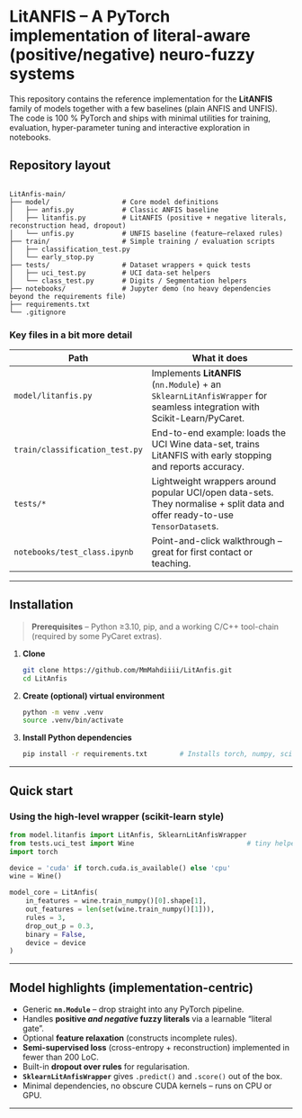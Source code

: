 # LitANFIS – A PyTorch implementation of literal-aware (positive/negative) neuro-fuzzy systems

This repository contains the reference implementation for the **LitANFIS** family of models together with a few baselines (plain ANFIS and UNFIS).  
The code is 100 % PyTorch and ships with minimal utilities for training, evaluation, hyper-parameter tuning and interactive exploration in notebooks.

## Repository layout

````

LitAnfis-main/
├── model/                  # Core model definitions
│   ├── anfis.py            # Classic ANFIS baseline
│   ├── litanfis.py         # LitANFIS (positive + negative literals, reconstruction head, dropout)
│   └── unfis.py            # UNFIS baseline (feature–relaxed rules)
├── train/                  # Simple training / evaluation scripts
│   ├── classification_test.py
│   └── early_stop.py
├── tests/                  # Dataset wrappers + quick tests
│   ├── uci_test.py         # UCI data-set helpers
│   └── class_test.py       # Digits / Segmentation helpers
├── notebooks/              # Jupyter demo (no heavy dependencies beyond the requirements file)
├── requirements.txt
└── .gitignore

````

### Key files in a bit more detail

| Path | What it does |
|------|--------------|
| `model/litanfis.py` | Implements **LitANFIS** (`nn.Module`) + an `SklearnLitAnfisWrapper` for seamless integration with Scikit-Learn/PyCaret. |
| `train/classification_test.py` | End-to-end example: loads the UCI Wine data-set, trains LitANFIS with early stopping and reports accuracy. |
| `tests/*` | Lightweight wrappers around popular UCI/open data-sets.  They normalise + split data and offer ready-to-use `TensorDataset`s. |
| `notebooks/test_class.ipynb` | Point-and-click walkthrough – great for first contact or teaching. |

---

## Installation

> **Prerequisites** – Python ≥3.10, pip, and a working C/C++ tool-chain (required by some PyCaret extras).

1. **Clone**
   ```bash
   git clone https://github.com/MmMahdiiii/LitAnfis.git
   cd LitAnfis
    ```

2. **Create (optional) virtual environment**

   ```bash
   python -m venv .venv
   source .venv/bin/activate
   ```

3. **Install Python dependencies**

   ```bash
   pip install -r requirements.txt        # Installs torch, numpy, scikit-learn, pycaret[full], ucimlrepo, …
   ```

---

## Quick start

### Using the high-level wrapper (scikit-learn style)

```python
from model.litanfis import LitAnfis, SklearnLitAnfisWrapper
from tests.uci_test import Wine                            # tiny helper that downloads & pre-processes data
import torch

device = 'cuda' if torch.cuda.is_available() else 'cpu'
wine = Wine()

model_core = LitAnfis(
    in_features = wine.train_numpy()[0].shape[1],
    out_features = len(set(wine.train_numpy()[1])),
    rules = 3,
    drop_out_p = 0.3,
    binary = False,
    device = device
)
```
---

## Model highlights (implementation-centric)

* Generic **`nn.Module`** – drop straight into any PyTorch pipeline.
* Handles **positive *and negative* fuzzy literals** via a learnable “literal gate”.
* Optional **feature relaxation** (constructs incomplete rules).
* **Semi-supervised loss** (cross-entropy + reconstruction) implemented in fewer than 200 LoC.
* Built-in **dropout over rules** for regularisation.
* **`SklearnLitAnfisWrapper`** gives `.predict()` and `.score()` out of the box.
* Minimal dependencies, no obscure CUDA kernels – runs on CPU or GPU.

---
